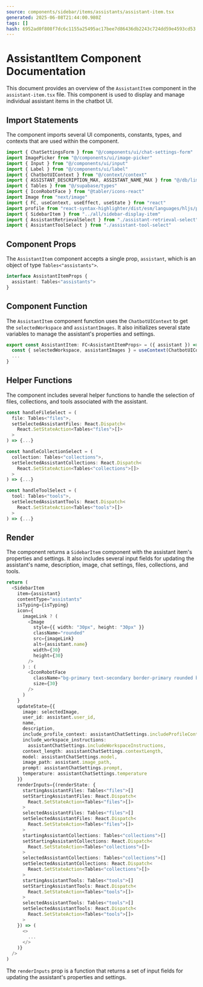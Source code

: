 ```yaml
---
source: components/sidebar/items/assistants/assistant-item.tsx
generated: 2025-06-08T21:44:00.980Z
tags: []
hash: 6952ad0f808f7dc6c1155a25495ac17bee7d86436db2243c724dd59e4593cd53
---
```


# AssistantItem Component Documentation

This document provides an overview of the `AssistantItem` component in the `assistant-item.tsx` file. This component is used to display and manage individual assistant items in the chatbot UI.

## Import Statements

The component imports several UI components, constants, types, and contexts that are used within the component.

```ts
import { ChatSettingsForm } from "@/components/ui/chat-settings-form"
import ImagePicker from "@/components/ui/image-picker"
import { Input } from "@/components/ui/input"
import { Label } from "@/components/ui/label"
import { ChatbotUIContext } from "@/context/context"
import { ASSISTANT_DESCRIPTION_MAX, ASSISTANT_NAME_MAX } from "@/db/limits"
import { Tables } from "@/supabase/types"
import { IconRobotFace } from "@tabler/icons-react"
import Image from "next/image"
import { FC, useContext, useEffect, useState } from "react"
import profile from "react-syntax-highlighter/dist/esm/languages/hljs/profile"
import { SidebarItem } from "../all/sidebar-display-item"
import { AssistantRetrievalSelect } from "./assistant-retrieval-select"
import { AssistantToolSelect } from "./assistant-tool-select"
```

## Component Props

The `AssistantItem` component accepts a single prop, `assistant`, which is an object of type `Tables<"assistants">`.

```ts
interface AssistantItemProps {
  assistant: Tables<"assistants">
}
```

## Component Function

The `AssistantItem` component function uses the `ChatbotUIContext` to get the `selectedWorkspace` and `assistantImages`. It also initializes several state variables to manage the assistant's properties and settings.

```ts
export const AssistantItem: FC<AssistantItemProps> = ({ assistant }) => {
  const { selectedWorkspace, assistantImages } = useContext(ChatbotUIContext)
  ...
}
```

## Helper Functions

The component includes several helper functions to handle the selection of files, collections, and tools associated with the assistant.

```ts
const handleFileSelect = (
  file: Tables<"files">,
  setSelectedAssistantFiles: React.Dispatch<
    React.SetStateAction<Tables<"files">[]>
  >
) => {...}

const handleCollectionSelect = (
  collection: Tables<"collections">,
  setSelectedAssistantCollections: React.Dispatch<
    React.SetStateAction<Tables<"collections">[]>
  >
) => {...}

const handleToolSelect = (
  tool: Tables<"tools">,
  setSelectedAssistantTools: React.Dispatch<
    React.SetStateAction<Tables<"tools">[]>
  >
) => {...}
```

## Render

The component returns a `SidebarItem` component with the assistant item's properties and settings. It also includes several input fields for updating the assistant's name, description, image, chat settings, files, collections, and tools.

```ts
return (
  <SidebarItem
    item={assistant}
    contentType="assistants"
    isTyping={isTyping}
    icon={
      imageLink ? (
        <Image
          style={{ width: "30px", height: "30px" }}
          className="rounded"
          src={imageLink}
          alt={assistant.name}
          width={30}
          height={30}
        />
      ) : (
        <IconRobotFace
          className="bg-primary text-secondary border-primary rounded border-DEFAULT p-1"
          size={30}
        />
      )
    }
    updateState={{
      image: selectedImage,
      user_id: assistant.user_id,
      name,
      description,
      include_profile_context: assistantChatSettings.includeProfileContext,
      include_workspace_instructions:
        assistantChatSettings.includeWorkspaceInstructions,
      context_length: assistantChatSettings.contextLength,
      model: assistantChatSettings.model,
      image_path: assistant.image_path,
      prompt: assistantChatSettings.prompt,
      temperature: assistantChatSettings.temperature
    }}
    renderInputs={(renderState: {
      startingAssistantFiles: Tables<"files">[]
      setStartingAssistantFiles: React.Dispatch<
        React.SetStateAction<Tables<"files">[]>
      >
      selectedAssistantFiles: Tables<"files">[]
      setSelectedAssistantFiles: React.Dispatch<
        React.SetStateAction<Tables<"files">[]>
      >
      startingAssistantCollections: Tables<"collections">[]
      setStartingAssistantCollections: React.Dispatch<
        React.SetStateAction<Tables<"collections">[]>
      >
      selectedAssistantCollections: Tables<"collections">[]
      setSelectedAssistantCollections: React.Dispatch<
        React.SetStateAction<Tables<"collections">[]>
      >
      startingAssistantTools: Tables<"tools">[]
      setStartingAssistantTools: React.Dispatch<
        React.SetStateAction<Tables<"tools">[]>
      >
      selectedAssistantTools: Tables<"tools">[]
      setSelectedAssistantTools: React.Dispatch<
        React.SetStateAction<Tables<"tools">[]>
      >
    }) => (
      <>
        ...
      </>
    )}
  />
)
```

The `renderInputs` prop is a function that returns a set of input fields for updating the assistant's properties and settings.